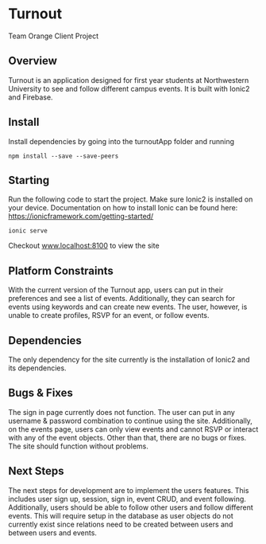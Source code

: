 # Turnout
Team Orange Client Project

## Overview
Turnout is an application designed for first year students at Northwestern University to see and follow different campus events. It is built with Ionic2 and Firebase. 

## Install
Install dependencies by going into the turnoutApp folder and running 
```
npm install --save --save-peers
```

## Starting 
Run the following code to start the project. Make sure Ionic2 is installed on your device. Documentation on how to install Ionic can be found here: https://ionicframework.com/getting-started/
```
ionic serve
```
Checkout www.localhost:8100 to view the site

## Platform Constraints
With the current version of the Turnout app, users can put in their preferences and see a list of events. Additionally, they can search for events using keywords and can create new events. The user, however, is unable to create profiles, RSVP for an event, or follow events. 

## Dependencies
The only dependency for the site currently is the installation of Ionic2 and its dependencies.

## Bugs & Fixes
The sign in page currently does not function. The user can put in any username & password combination to continue using the site. Additionally, on the events page, users can only view events and cannot RSVP or interact with any of the event objects. Other than that, there are no bugs or fixes. The site should function without problems.

## Next Steps
The next steps for development are to implement the users features. This includes user sign up, session, sign in, event CRUD, and event following. Additionally, users should be able to follow other users and follow different events. This will require setup in the database as user objects do not currently exist since relations need to be created between users and between users and events. 
